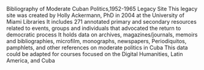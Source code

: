 
Bibliography of Moderate Cuban Politics,1952-1965 Legacy Site
This legacy site was created by Holly Ackermann, PhD in 2004 at the University of Miami Libraries
It includes 271 annotated primary and secondary resources related to events, groups and individuals that advocated the return to democratic process
It holds data on archives, magazines/journals, memoirs and bibliographies, microfilm, monographs, newspapers, Periodiquitos, pamphlets, and other references on moderate politics in Cuba
This data could be adapted for courses focused on the Digital Humanities, Latin America, and Cuba
